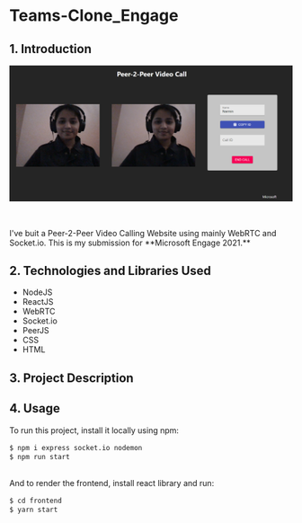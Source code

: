 # Teams-Clone_Engage

## 1. Introduction
<p>
<img src="https://github.com/narmin24/Teams-Clone_Engage/blob/main/Call_connected.png"> 
 </p> 
<br />
<p>I've buit a Peer-2-Peer Video Calling Website using mainly WebRTC and Socket.io. 
This is my submission for **Microsoft Engage 2021.** </p>

## 2. Technologies and Libraries Used

* NodeJS
* ReactJS
* WebRTC
* Socket.io
* PeerJS
* CSS
* HTML

## 3. Project Description

## 4. Usage
To run this project, install it locally using npm:
```
$ npm i express socket.io nodemon
$ npm run start
```
<br /> And to render the frontend, install react library and run:
```
$ cd frontend
$ yarn start
```
